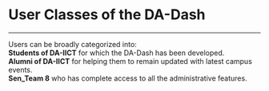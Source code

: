 # User Classes of the DA-Dash


---


Users can be broadly categorized into:<br/>
**Students of DA-IICT** for which the DA-Dash has been developed.<br/>
**Alumni of DA-IICT** for helping them to remain updated with latest campus events.<br/>
**Sen_Team 8** who has complete access to all the administrative features.
